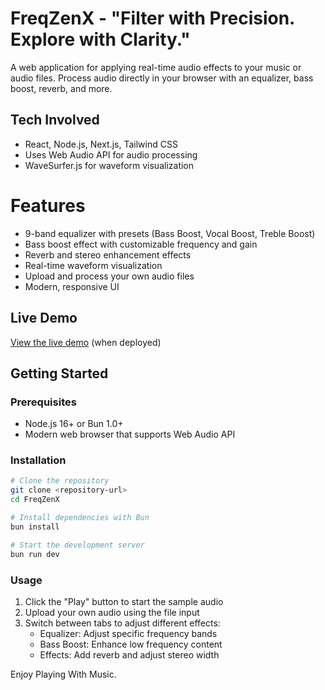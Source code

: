 # FreqZenX - "Filter with Precision. Explore with Clarity."

A web application for applying real-time audio effects to your music or audio files. Process audio directly in your browser with an equalizer, bass boost, reverb, and more.

## Tech Involved
- React, Node.js, Next.js, Tailwind CSS
- Uses Web Audio API for audio processing
- WaveSurfer.js for waveform visualization

# Features

- 9-band equalizer with presets (Bass Boost, Vocal Boost, Treble Boost)
- Bass boost effect with customizable frequency and gain
- Reverb and stereo enhancement effects
- Real-time waveform visualization
- Upload and process your own audio files
- Modern, responsive UI

## Live Demo

[View the live demo](#) (when deployed)

## Getting Started

### Prerequisites

- Node.js 16+ or Bun 1.0+
- Modern web browser that supports Web Audio API

### Installation

```bash
# Clone the repository
git clone <repository-url>
cd FreqZenX

# Install dependencies with Bun
bun install

# Start the development server
bun run dev
```

### Usage

1. Click the "Play" button to start the sample audio
2. Upload your own audio using the file input
3. Switch between tabs to adjust different effects:
   - Equalizer: Adjust specific frequency bands
   - Bass Boost: Enhance low frequency content
   - Effects: Add reverb and adjust stereo width

Enjoy Playing With Music.
